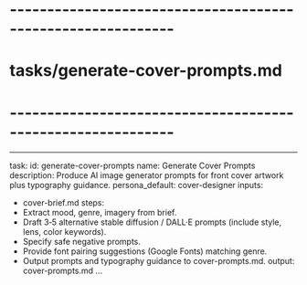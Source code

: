 <!-- Powered by BMAD™ Core -->

# ------------------------------------------------------------

# tasks/generate-cover-prompts.md

# ------------------------------------------------------------

---

task:
id: generate-cover-prompts
name: Generate Cover Prompts
description: Produce AI image generator prompts for front cover artwork plus typography guidance.
persona_default: cover-designer
inputs:

- cover-brief.md
  steps:
- Extract mood, genre, imagery from brief.
- Draft 3‑5 alternative stable diffusion / DALL·E prompts (include style, lens, color keywords).
- Specify safe negative prompts.
- Provide font pairing suggestions (Google Fonts) matching genre.
- Output prompts and typography guidance to cover-prompts.md.
  output: cover-prompts.md
  ...
